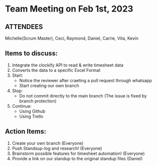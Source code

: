 # Team Meeting on Feb 1st, 2023

## ATTENDEES
Michelle(Scrum Master), Ceci, Raymond, Daniel, Carrie, Vita, Kevin

## Items to discuss:
1. Integrate the clockify API to read & write timesheet data
2. Converts the data to a specific Excel Format
3. Start:
    - Notice the reviewer after craeting a pull request through whatsapp
    - Start creating our own branch
4. Stop:
    - Do not commit directly to the main branch (The issue is fixed by branch protection)
5. Continue:
    - Using Github
    - Using Trello

## Action Items:
1.  Create your own branch (Everyone)
2.  Push Standsup-log and research! (Everyone)
3.  Brainstorm possible features for timesheet automation! (Everyone)
4.  Provide a link on our standup to the original standup files (Daniel)